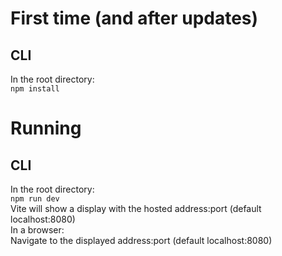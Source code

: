 # First time (and after updates)
## CLI
In the root directory:  
`npm install`

# Running
## CLI
In the root directory:  
`npm run dev`  
Vite will show a display with the hosted address:port (default localhost:8080)  
In a browser:  
Navigate to the displayed address:port (default localhost:8080)  
